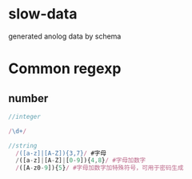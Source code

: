 slow-data
=========

generated anolog data by schema

# Common regexp

## number

```js
//integer

/\d+/

//string
  /([a-z]|[A-Z]){3,7}/ #字母
  /([a-z]|[A-Z]|[0-9]){4,8}/ #字母加数字
  /([A-z0-9]){5}/ #字母加数字加特殊符号，可用于密码生成
```